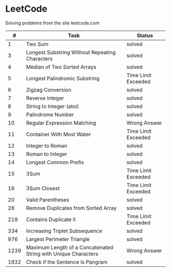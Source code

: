 # LeetCode
Solving problems from the site leetcode.com

| #    | Task   | Status |
|------| -------- | -------- |
| 1    |Two Sum    | solved |
| 3    | Longest Substring Without Repeating Characters | solved |
| 4    |Median of Two Sorted Arrays| solved |
| 5    |Longest Palindromic Substring| Time Limit Exceeded |
| 6    |Zigzag Conversion| solved |
| 7    |Reverse Integer| solved |
| 8    | String to Integer (atoi)| solved |
| 9    | Palindrome Number| solved |
| 10   |Regular Expression Matching| Wrong Answer |
| 11   | Container With Most Water| Time Limit Exceeded |
| 12   | Integer to Roman| solved |
| 13   | Roman to Integer| solved |
| 14   | Longest Common Prefix| solved |
| 15   |  3Sum| Time Limit Exceeded |
| 16   | 3Sum Closest| Time Limit Exceeded |
| 20   | Valid Parentheses| solved |
| 26   | Remove Duplicates from Sorted Array| solved |
| 219  |  Contains Duplicate II| Time Limit Exceeded |
| 334  | Increasing Triplet Subsequence| solved |
| 976  | Largest Perimeter Triangle| solved |
| 1239 | Maximum Length of a Concatenated String with Unique Characters| Wrong Answer |
| 1832 | Check if the Sentence Is Pangram| solved |
